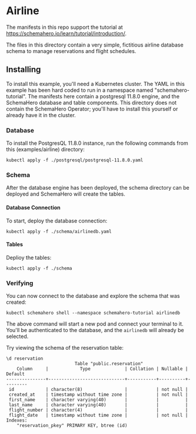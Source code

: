 # Airline

The manifests in this repo support the tutorial at https://schemahero.io/learn/tutorial/introduction/.

The files in this directory contain a very simple, fictitious airline database schema to manage reservations and flight schedules.

## Installing

To install this example, you'll need a Kubernetes cluster. The YAML in this example has been hard coded to run in a namespace named "schemahero-tutorial". The manifests here contain a postgresql 11.8.0 engine, and the SchemaHero database and table components. This directory does not contain the SchemaHero Operator; you'll have to install this yourself or already have it in the cluster.

### Database

To install the PostgresQL 11.8.0 instance, run the following commands from this (examples/airline) directory:

```shell
kubectl apply -f ./postgresql/postgresql-11.8.0.yaml
```

### Schema

After the database engine has been deployed, the schema directory can be deployed and SchemaHero will create the tables.

#### Database Connection

To start, deploy the database connection:

```
kubectl apply -f ./schema/airlinedb.yaml
```

#### Tables

Deplioy the tables:

```
kubectl apply -f ./schema
```

### Verifying

You can now connect to the database and explore the schema that was created:

```shell
kubectl schemahero shell --namespace schemahero-tutorial airlinedb
```

The above command will start a new pod and connect your terminal to it. You'll be authenticated to the database, and the `airlinedb` will already be selected.

Try viewing the schema of the reservation table:

```
\d reservation
                          Table "public.reservation"
    Column     |            Type             | Collation | Nullable | Default
---------------+-----------------------------+-----------+----------+---------
 id            | character(8)                |           | not null |
 created_at    | timestamp without time zone |           | not null |
 first_name    | character varying(40)       |           |          |
 last_name     | character varying(40)       |           |          |
 flight_number | character(4)                |           |          |
 flight_date   | timestamp without time zone |           | not null |
Indexes:
    "reservation_pkey" PRIMARY KEY, btree (id)
```

